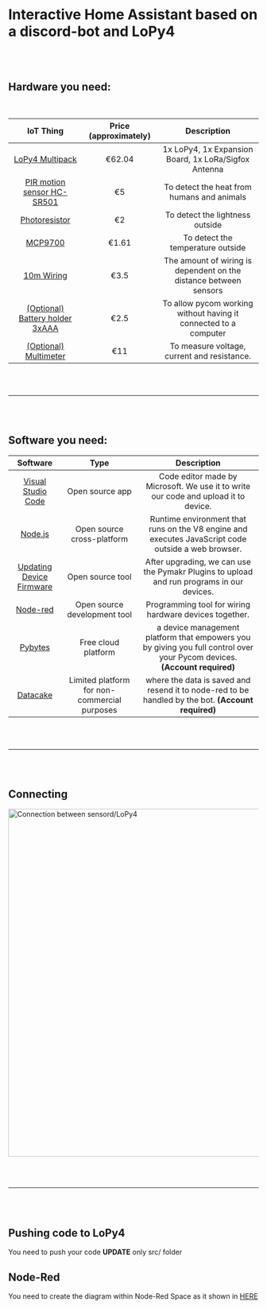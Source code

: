# Interactive Home Assistant based on a discord-bot and LoPy4


\
&nbsp;

##  Hardware you need:


<br>



| IoT Thing      		 | Price (approximately)        | Description     |
| :---:           		 |    :----:   |          :---: |
| [LoPy4 Multipack](https://pycom.io/product/lopy4-multipack/)| €62.04 | 1x LoPy4, 1x Expansion Board, 1x LoRa/Sigfox Antenna|
| [PIR motion sensor HC-SR501](https://www.electrokit.com/produkt/pir-rorelsedetektor-hc-sr501/)| €5 | To detect the heat from humans and animals|
| [Photoresistor](https://www.m.nu/sensorer-matinstrument/photo-cell-cds-photoresistor?gclid=CjwKCAjwuvmHBhAxEiwAWAYj-EwZZJBLXmTLrn8YjVEzYRRmUgefOMfwIDSC0TDIUQpdVgOqqnVABxoC9fMQAvD_BwE)| €2 | To detect the lightness outside|
| [MCP9700](https://www.electrokit.com/produkt/mcp9700a-to-92-temperaturgivare/)| €1.61 |  To detect the temperature outside|
| [10m Wiring](https://www.biltema.se/bil---mc/elsystem/kontakter-och-uttag/kopplingsledning-2000018077) | €3.5        | The amount of wiring is dependent on the distance between sensors  |
| [(Optional) Battery holder 3xAAA](https://www.electrokit.com/en/product/battery-holder-3xaaa-with-switch-and-jst-connector/) |    €2.5     | To allow pycom working without having it connected to a computer|
| [(Optional) Multimeter](https://www.hornbach.se/shop/Multimeter-MALMBERGS-digital-Compact-Cat-III-600V/6153937/artikel-detaljer.html) |    €11    | To measure voltage, current and resistance. |



\
&nbsp;
__________

\
&nbsp;

##  Software you need:

| Software | Type | Description |
| :--------: | :--------: | :--------: |
| [Visual Studio Code](https://code.visualstudio.com/)     | Open source app    | Code editor made by Microsoft. We use it to write our code and upload it to device.     |
| [Node.js](https://nodejs.org/en/)     | Open source cross-platform    | Runtime environment that runs on the V8 engine and executes JavaScript code outside a web browser.    |
| [Updating Device Firmware](https://docs.pycom.io/updatefirmware/device/)     | Open source tool    | After upgrading, we can use the Pymakr Plugins to upload and run programs in our devices. |
| [Node-red](https://nodered.org/)     | Open source development tool     | Programming tool for wiring hardware devices together.  |
| [Pybytes](https://pybytes.pycom.io/)     | Free cloud platform      | a device management platform  that empowers you by giving you full control over your Pycom devices. **(Account required)**   |
| [Datacake](https://app.datacake.de/)     | Limited platform  for non-commercial purposes     | where the data is saved and resend it to node-red to be handled by the bot. **(Account required)**  |



\
&nbsp;
___________

\
&nbsp;

##  Connecting



<img src="https://i.ibb.co/g6m2X7t/Presentation14.png" width="700px" alt="Connection between sensord/LoPy4" border="0" style="display: block; margin: 0 auto">



\
&nbsp;
_____________
\
&nbsp;


##  Pushing code to LoPy4

You need to push your code **UPDATE** only src/ folder



## Node-Red

You need to create the diagram within Node-Red Space as it shown in [HERE](https://github.com/itsAiham/home_assistant/tree/main/node-red)

